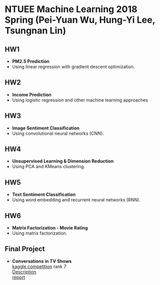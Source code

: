 # NTUEE Machine Learning 2018 Spring (Pei-Yuan Wu, Hung-Yi Lee, Tsungnan Lin)

## HW1 
- **PM2.5 Prediction**
- Using linear regression with gradient descent optimization.
## HW2 
- **Income Prediction**
- Using logistic regression and other machine learning approaches
## HW3
- **Image Sentiment Classification**
- Using convolutional neural networks (CNN).
## HW4
- **Unsupervised Learning & Dimension Reduction**
- Using PCA and KMeans clustering.
## HW5
- **Text Sentiment Classification**
- Using word embedding and recurrent neural networks (RNN).
## HW6 
- **Matrix Factorization - Movie Rating**
- Using matrix factorization.
## Final Project 
- **Conversations in TV Shows**  
[kaggle competition](https://www.kaggle.com/c/ml-2018spring-final-tv-conversation) rank 7  
[Description](https://docs.google.com/presentation/d/1gNaJQ7VMk4AOYDuTmVyqDpF92eUYEHrFDdnznjp75uE/edit#slide=id.p28)  
[report](https://github.com/ss900405twtw/ML2018SPRING/blob/master/final/Report.pdf)  
